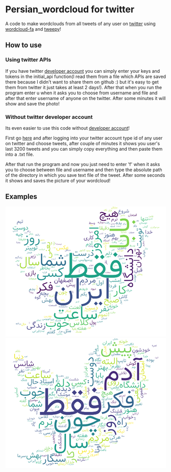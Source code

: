 # Persian_wordcloud for twitter
A code to make wordclouds from all tweets of any user on [twitter](twitter.com) using [wordcloud-fa](https://github.com/alihoseiny/word_cloud_fa) and [tweepy](https://github.com/tweepy/tweepy)!

## How to use
### Using twitter APIs
If you have twitter [developer account](https://developer.twitter.com) you can simply enter your keys and tokens in the initial_api function(I read them from a file which APIs are saved there because I didn't want to share them on github :) but it's easy to get them from twitter it just takes at least 2 days!). After that when you run the program enter u when it asks you to choose from username and file and after that enter username of anyone on the twitter. After some minutes it will show and save the photo!

### Without twitter developer account 
Its even easier to use this code without [developer account](https://developer.twitter.com)!

First go [here](https://allmytweets.net) and after logging into your twitter account type id of any user on twitter and choose tweets, after couple of minutes it shows you user's last 3200 tweets and you can simply copy everything and then paste them into a .txt file.

After that run the program and now you just need to enter 'f' when it asks you to choose between file and username and then type the absolute path of the directory in which you save text file of the tweet. After some seconds it shows and saves the picture of your wordcloud!

## Examples

![Example of wordcloud](Images/2020-03-01-04-12_photo.png)
![Example of wordcloud](Images/2020-03-01-04-16_photo.png)
 



